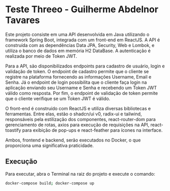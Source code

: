 # Teste Threeo - Guilherme Abdelnor Tavares

Este projeto consiste em uma API desenvolvida em Java utilizando o framework Spring Boot, integrada com um front-end em ReactJS. A API é construída com as dependências Data JPA, Security, Web e Lombok, e utiliza o banco de dados em memória H2 DataBase. A autenticação é realizada por meio de Token JWT.

Para a API, são disponibilizados endpoints para cadastro de usuário, login e validação de token. O endpoint de cadastro permite que o cliente se registre na plataforma fornecendo as informações Username, Email e Senha. Já o endpoint de login possibilita que o cliente faça login na aplicação enviando seu Username e Senha e recebendo um Token JWT válido como resposta. Por fim, o endpoint de validação de token permite que o cliente verifique se um Token JWT é válido.

O front-end é construído com ReactJS e utiliza diversas bibliotecas e ferramentas. Entre elas, estão o shadcn/ui v0, radix-ui e tailwind, responsáveis pela estilização dos componentes, react-router-dom para gerenciamento de rotas, axios para execução de requisições na API, react-toastify para exibição de pop-ups e react-feather para ícones na interface.

Ambos, frontend e backend, serão executados no Docker, o que proporciona uma significativa praticidade.



## Execução

Para executar, abra o Terminal na raiz do projeto e execute o comando:

```bash
docker-compose build; docker-compose up
```

